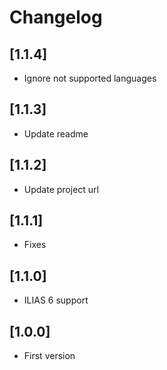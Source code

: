 # Changelog

## [1.1.4]
- Ignore not supported languages

## [1.1.3]
- Update readme

## [1.1.2]
- Update project url

## [1.1.1]
- Fixes

## [1.1.0]
- ILIAS 6 support

## [1.0.0]
- First version
